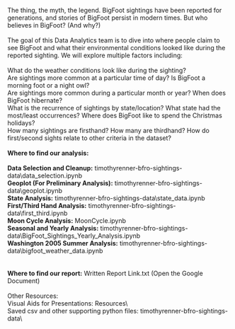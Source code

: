 The thing, the myth, the legend. BigFoot sightings have been reported for generations, and stories of BigFoot persist in modern times. But who believes in BigFoot? (And why?)<br>
<br>
The goal of this Data Analytics team is to dive into where people claim to see BigFoot and what their environmental conditions looked like during the reported sighting. We will explore multiple factors including:<br>
<br>
What do the weather conditions look like during the sighting?<br>
Are sightings more common at a particular time of day? Is BigFoot a morning foot or a night owl?<br>
Are sightings more common during a particular month or year? When does BigFoot hibernate?<br>
What is the recurrence of sightings by state/location? What state had the most/least occurrences? Where does BigFoot like to spend the Christmas holidays?<br>
How many sightings are firsthand? How many are thirdhand? How do first/second sights relate to other criteria in the dataset?<br>
<br>
**Where to find our analysis:**<br>
<br>
**Data Selection and Cleanup:** timothyrenner-bfro-sightings-data\data_selection.ipynb<br>
**Geoplot (For Preliminary Analysis):** timothyrenner-bfro-sightings-data\geoplot.ipynb<br>
**State Analysis:** timothyrenner-bfro-sightings-data\state_data.ipynb<br>
**First/Third Hand Analysis:** timothyrenner-bfro-sightings-data\first_third.ipynb<br>
**Moon Cycle Analysis:** MoonCycle.ipynb<br>
**Seasonal and Yearly Analysis:** timothyrenner-bfro-sightings-data\BigFoot_Sightings_Yearly_Analysis.ipynb<br>
**Washington 2005 Summer Analysis:** timothyrenner-bfro-sightings-data\bigfoot_weather_data.ipynb<br>
<br>
<br>
**Where to find our report:** Written Report Link.txt (Open the Google Document)<br>
<br>
Other Resources:<br>
Visual Aids for Presentations: Resources\ <br>
Saved csv and other supporting python files: timothyrenner-bfro-sightings-data\
